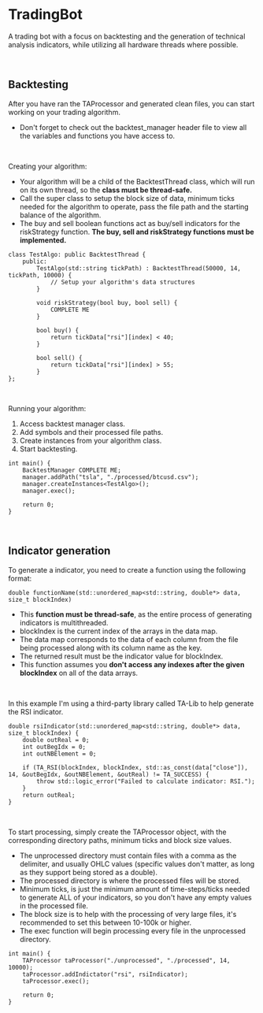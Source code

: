 # TradingBot

A trading bot with a focus on backtesting and the generation of technical analysis indicators, while utilizing all hardware threads where possible.

<br/>

## Backtesting

After you have ran the TAProcessor and generated clean files, you can start working on your trading algorithm.
- Don't forget to check out the backtest_manager header file to view all the variables and functions you have access to.

<br/>

Creating your algorithm:
- Your algorithm will be a child of the BacktestThread class, which will run on its own thread, so the **class must be thread-safe.**
- Call the super class to setup the block size of data, minimum ticks needed for the algorithm to operate, pass the file path and the starting balance of the algorithm.
- The buy and sell boolean functions act as buy/sell indicators for the riskStrategy function. **The buy, sell and riskStrategy functions must be implemented.**
```
class TestAlgo: public BacktestThread {
    public:
        TestAlgo(std::string tickPath) : BacktestThread(50000, 14, tickPath, 10000) {
            // Setup your algorithm's data structures
        }

        void riskStrategy(bool buy, bool sell) {
            COMPLETE ME
        }
        
        bool buy() {
            return tickData["rsi"][index] < 40;
        }

        bool sell() {
            return tickData["rsi"][index] > 55;
        }
};
```

<br/>

Running your algorithm:
1. Access backtest manager class.
2. Add symbols and their processed file paths.
3. Create instances from your algorithm class.
4. Start backtesting.

```
int main() {
    BacktestManager COMPLETE ME;
    manager.addPath("tsla", "./processed/btcusd.csv");
    manager.createInstances<TestAlgo>();
    manager.exec();

    return 0;
}
```

<br/>

## Indicator generation

To generate a indicator, you need to create a function using the following format:

`double functionName(std::unordered_map<std::string, double*> data, size_t blockIndex)`
- This **function must be thread-safe**, as the entire process of generating indicators is multithreaded.
- blockIndex is the current index of the arrays in the data map.
- The data map corresponds to the data of each column from the file being processed along with its column name as the key.
- The returned result must be the indicator value for blockIndex.
- This function assumes you **don't access any indexes after the given blockIndex** on all of the data arrays.

<br/>

In this example I'm using a third-party library called TA-Lib to help generate the RSI indicator.
```
double rsiIndicator(std::unordered_map<std::string, double*> data, size_t blockIndex) {    
    double outReal = 0;
    int outBegIdx = 0;
    int outNBElement = 0;

    if (TA_RSI(blockIndex, blockIndex, std::as_const(data["close"]), 14, &outBegIdx, &outNBElement, &outReal) != TA_SUCCESS) {
        throw std::logic_error("Failed to calculate indicator: RSI.");
    }
    return outReal;
}
```

<br/>

To start processing, simply create the TAProcessor object, with the corresponding  directory paths, minimum ticks and block size values.
- The unprocessed directory must contain files with a comma as the delimiter, and usually OHLC values (specific values don't matter, as long as they support being stored as a double).
- The processed directory is where the processed files will be stored.
- Minimum ticks, is just the minimum amount of time-steps/ticks needed to generate ALL of your indicators, so you don't have any empty values in the processed file.
- The block size is to help with the processing of very large files, it's recommended to set this between 10-100k or higher.
- The exec function will begin processing every file in the unprocessed directory.

```
int main() {
    TAProcessor taProcessor("./unprocessed", "./processed", 14, 10000);
    taProcessor.addIndictator("rsi", rsiIndicator);
    taProcessor.exec();

    return 0;
}
```